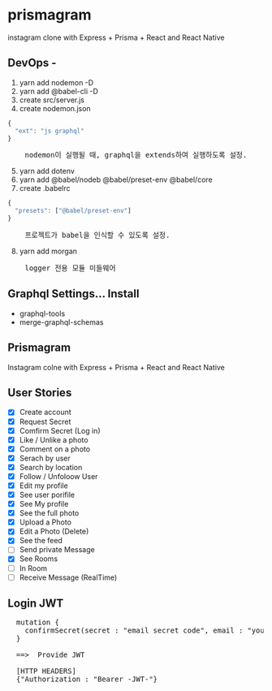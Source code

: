 # prismagram

instagram clone with Express + Prisma + React and React Native

## DevOps -

1. yarn add nodemon -D
2. yarn add @babel-cli -D
3. create src/server.js
4. create nodemon.json

```js
{
  "ext": "js graphql"
}
```

<pre>
    nodemon이 실행될 때, graphql을 extends하여 실행하도록 설정.
</pre>

5. yarn add dotenv
6. yarn add @babel/nodeb @babel/preset-env @babel/core
7. create .babelrc

```js
{
  "presets": ["@babel/preset-env"]
}

```

<pre>
    프로젝트가 babel을 인식할 수 있도록 설정.
</pre>

8. yarn add morgan

<pre>
    logger 전용 모듈 미들웨어
</pre>

## Graphql Settings... Install

- graphql-tools
- merge-graphql-schemas

## Prismagram

Instagram colne with Express + Prisma + React and React Native

## User Stories

- [x] Create account
- [x] Request Secret
- [x] Comfirm Secret (Log in)
- [x] Like / Unlike a photo
- [x] Comment on a photo
- [x] Serach by user
- [x] Search by location
- [x] Follow / Unfoloow User
- [x] Edit my profile
- [x] See user porifile
- [x] See My profile
- [x] See the full photo
- [x] Upload a Photo
- [x] Edit a Photo (Delete)
- [x] See the feed
- [ ] Send private Message
- [x] See Rooms
- [ ] In Room
- [ ] Receive Message (RealTime)

## Login JWT

<pre>
  mutation {
    confirmSecret(secret : "email secret code", email : "your email")
  }

  ==>  Provide JWT

  [HTTP HEADERS]
  {"Authorization : "Bearer -JWT-"}
</pre>
